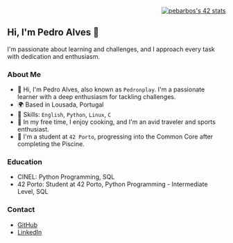 <p align="right">
  <a href="https://github.com/oakoudad/badge42">
    <img src="https://badge.mediaplus.ma/greenbinary/pebarbos?1337Badge=off&UM6P=off" alt="pebarbos's 42 stats" />
  </a>
</p>

## Hi, I'm Pedro Alves 👋

I'm passionate about learning and challenges, and I approach every task with dedication and enthusiasm.

### About Me

- 👋 Hi, I'm Pedro Alves, also known as `Pedronplay`. I'm a passionate learner with a deep enthusiasm for tackling challenges.
- 🌍 Based in Lousada, Portugal
- 💼 Skills: `English`, `Python`, `Linux`, `C`
- 🍳 In my free time, I enjoy cooking, and I'm an avid traveler and sports enthusiast.
- 🚀 I'm a student at `42 Porto`, progressing into the Common Core after completing the Piscine.


### Education

- CINEL: Python Programming, SQL
- 42 Porto: Student at 42 Porto, Python Programming - Intermediate Level, SQL

### Contact

- [GitHub](https://github.com/Pedronplay)
- [LinkedIn](https://www.linkedin.com/in/pedro-alves-5287a3a4/)

<!---
Pedronplay/Pedronplay is a ✨ special ✨ repository because its `README.md` (this file) appears on your GitHub profile.
You can click the Preview link to take a look at your changes.
--->
